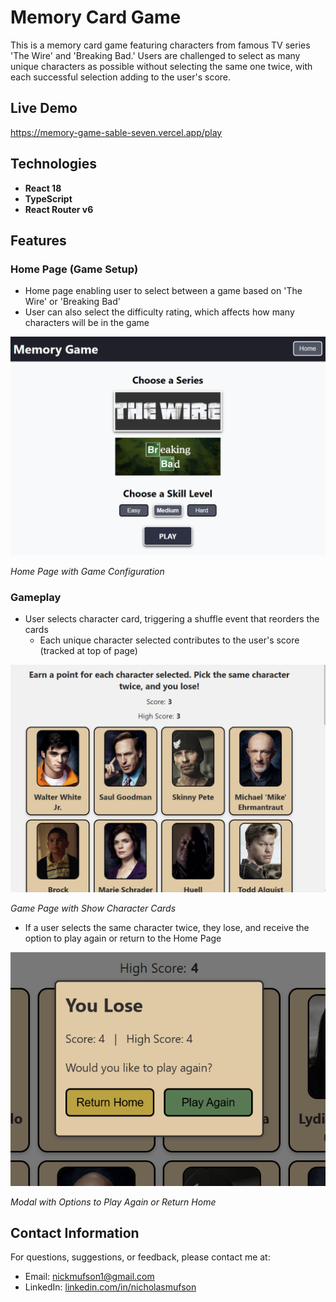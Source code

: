 # Memory Card Game

This is a memory card game featuring characters from famous TV series 'The Wire' and 'Breaking Bad.' Users are challenged to select as many unique characters as possible without selecting the same one twice, with each successful selection adding to the user's score.


## Live Demo

https://memory-game-sable-seven.vercel.app/play


## Technologies

- **React 18**
- **TypeScript**
- **React Router v6**

## Features

### Home Page (Game Setup)

- Home page enabling user to select between a game based on 'The Wire' or 'Breaking Bad'
- User can also select the difficulty rating, which affects how many characters will be in the game

![Home Page with Game Setup](./assets/select-series.png)

*Home Page with Game Configuration*

### Gameplay

- User selects character card, triggering a shuffle event that reorders the cards
  - Each unique character selected contributes to the user's score (tracked at top of page)

![Game Page with Show Character Cards](./assets/game-page.png)

*Game Page with Show Character Cards*

- If a user selects the same character twice, they lose, and receive the option to play again or return to the Home Page

![Modal with Options to Play Again or Return Home](./assets/play-again.png)

*Modal with Options to Play Again or Return Home*
 
## Contact Information

For questions, suggestions, or feedback, please contact me at:

- Email: [nickmufson1@gmail.com](mailto:nickmufson1@gmail.com)
- LinkedIn: [linkedin.com/in/nicholasmufson](https://www.linkedin.com/in/nicholasmufson/)
